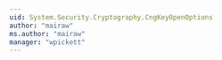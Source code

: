 ```yaml
---
uid: System.Security.Cryptography.CngKeyOpenOptions
author: "mairaw"
ms.author: "mairaw"
manager: "wpickett"
---
```

